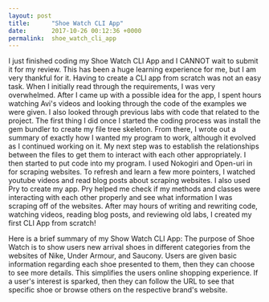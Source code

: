 ```yaml
---
layout: post
title:      "Shoe Watch CLI App"
date:       2017-10-26 00:12:36 +0000
permalink:  shoe_watch_cli_app
---
```



I just finished coding my Shoe Watch CLI App and I CANNOT wait to submit it for my review. This has been a huge learning experience for me, but I am very thankful for it. Having to create a CLI app from scratch was not an easy task. When I initially read through the requirements, I was very overwhelmed. After I came up with a possible idea for the app, I spent hours watching Avi's videos and looking through the code of the examples we were given.  I also looked through previous labs with code that related to the project. The first thing I did once I started the coding process was install the gem bundler to create my file tree skeleton. From there, I wrote out a summary of exactly how I wanted my program to work, although it evolved as I continued working on it.  My next step was to establish the relationships between the files to get them to interact with each other appropriately.  I then started to put code into my program. I used Nokogiri and Open-uri in for scraping websites. To refresh and learn a few more pointers, I watched youtube videos and read blog posts about scraping websites. I also used Pry to create my app. Pry helped me check if my methods and classes were interacting with each other properly and see what information I was scraping off of the websites.  After may hours of writing and rewriting code, watching videos, reading blog posts, and reviewing old labs, I created my first CLI App from scratch! 

Here is a brief summary of my Show Watch CLI App: The purpose of Shoe Watch is to show users new arrival shoes in different categories from the websites of Nike, Under Armour, and Saucony. Users are given basic information regarding each shoe presented to them, then they can choose to see more details. This simplifies the users online shopping experience. If a user's interest is sparked, then they can follow the URL to see that specific shoe or browse others on the respective brand's website.
